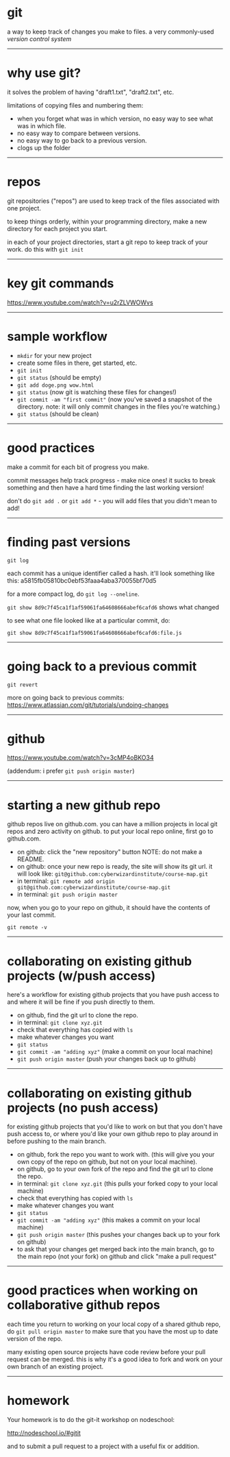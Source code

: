 # git 

a way to keep track of changes you make to files. a very
commonly-used *version control system*

---

# why use git? 

it solves the problem of having "draft1.txt", "draft2.txt",
etc.

limitations of copying files and numbering them:
- when you forget what was in which version, no easy way to
  see what was in which file.
- no easy way to compare between versions.
- no easy way to go back to a previous version.
- clogs up the folder

---

# repos 

git repositories ("repos") are used to keep track of the
files associated with one project.

to keep things orderly, within your programming directory,
make a new directory for each project you start.

in each of your project directories, start a git repo to
keep track of your work. do this with `git init`

---

# key git commands  

https://www.youtube.com/watch?v=u2rZLVWOWvs

---

# sample workflow

- `mkdir` for your new project
- create some files in there, get started, etc.
- `git init`
- `git status` (should be empty)
- `git add doge.png wow.html`
- `git status` (now git is watching these files for
  changes!)
- `git commit -am "first commit"` (now you've saved a
  snapshot of the directory. note: it will only commit
  changes in the files you're watching.)
- `git status` (should be clean)

---

# good practices 

make a commit for each bit of progress you make. 

commit messages help track progress - make nice ones!  it
sucks to break something and then have a hard time finding
the last working version!

don't do `git add .` or `git add *` - you will add files
that you didn't mean to add!

---

# finding past versions

`git log`

each commit has a unique identifier called a hash. it'll
look something like this:
a5815fb05810bc0ebf53faaa4aba370055bf70d5

for a more compact log, do `git log --oneline`.

`git show 8d9c7f45ca1f1af59061fa64608666abef6cafd6` shows
what changed

to see what one file looked like at a particular commit, do:

`git show 8d9c7f45ca1f1af59061fa64608666abef6cafd6:file.js`

---

# going back to a previous commit

`git revert` 

more on going back to previous commits:
https://www.atlassian.com/git/tutorials/undoing-changes

---

# github

https://www.youtube.com/watch?v=3cMP4oBKO34

(addendum: i prefer `git push origin master`)

---

# starting a new github repo

github repos live on github.com. you can have a million
projects in local git repos and zero activity on github. to
put your local repo online, first go to github.com.

- on github: click the "new repository" button NOTE: do not
  make a README.
- on github: once your new repo is ready, the site will show
  its git url. it will look like:
  `git@github.com:cyberwizardinstitute/course-map.git`
- in terminal: `git remote add origin
  git@github.com:cyberwizardinstitute/course-map.git`
- in terminal: `git push origin master`

now, when you go to your repo on github, it should have the
contents of your last commit.

`git remote -v`

---

# collaborating on existing github projects (w/push access)

here's a workflow for existing github projects that you have
push access to and where it will be fine if you push
directly to them. 

- on github, find the git url to clone the repo.
- in terminal: `git clone xyz.git`
- check that everything has copied with `ls`
- make whatever changes you want
- `git status`
- `git commit -am "adding xyz"` (make a commit on your local
  machine)
- `git push origin master` (push your changes back up to
  github)

---

# collaborating on existing github projects (no push access)

for existing github projects that you'd like to work on but
that you don't have push access to, or where you'd like your
own github repo to play around in before pushing to the main
branch.

- on github, fork the repo you want to work with. (this will
  give you your own copy of the repo on github, but not on
  your local machine).
- on github, go to your own fork of the repo and find the
  git url to clone the repo.
- in terminal: `git clone xyz.git` (this pulls your forked
  copy to your local machine)
- check that everything has copied with `ls`
- make whatever changes you want
- `git status`
- `git commit -am "adding xyz"` (this makes a commit on your
  local machine)
- `git push origin master` (this pushes your changes back up
  to your fork on github)
- to ask that your changes get merged back into the main
  branch, go to the main repo (not your fork) on github and
  click "make a pull request"

---

# good practices when working on collaborative github repos

each time you return to working on your local copy of a
shared github repo, do `git pull origin master` to make sure
that you have the most up to date version of the repo.

many existing open source projects have code review before
your pull request can be merged. this is why it's a good
idea to fork and work on your own branch of an existing
project.

---

# homework

Your homework is to do the git-it workshop on nodeschool:

http://nodeschool.io/#gitit

and to submit a pull request to a project with a useful fix
or addition.
